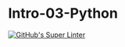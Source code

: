 # Intro-03-Python

[![GitHub's Super Linter](https://github.com/ICS3U-Programming-MelodyB/Intro-03-Python/workflows/GitHub's%20Super%20Linter/badge.svg)](https://github.com/ICS3U-Programming-MelodyB/Intro-03-Python/actions)
